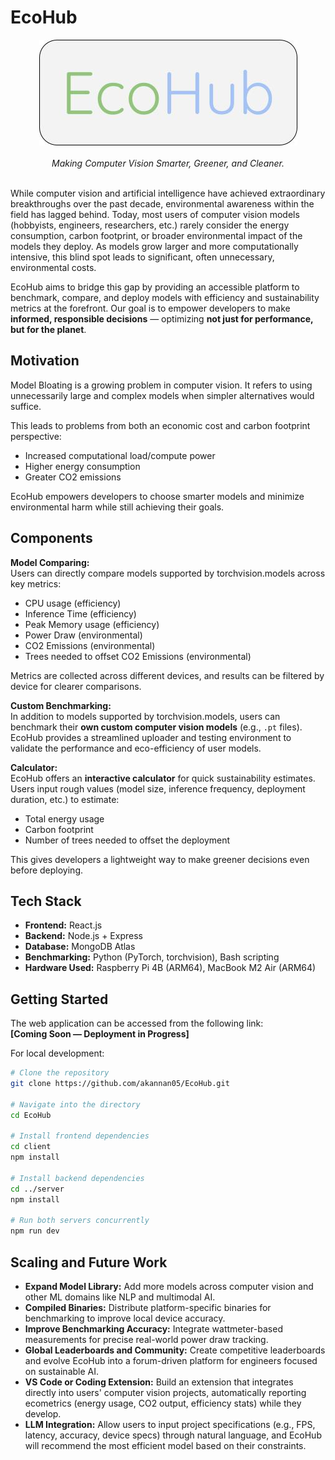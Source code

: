 # EcoHub

<div align="center">
  <img src="https://github.com/akannan05/EcoHub/blob/main/ecohub.jpg" />
  <br>
  <br>
  <em>Making Computer Vision Smarter, Greener, and Cleaner.</em>
</div>

<br>  

While computer vision and artificial intelligence have achieved extraordinary breakthroughs over the past decade, environmental awareness within the field has lagged behind. Today, most users of computer vision models (hobbyists, engineers, researchers, etc.) rarely consider the energy consumption, carbon footprint, or broader environmental impact of the models they deploy. As models grow larger and more computationally intensive, this blind spot leads to significant, often unnecessary, environmental costs.

EcoHub aims to bridge this gap by providing an accessible platform to benchmark, compare, and deploy models with efficiency and sustainability metrics at the forefront. Our goal is to empower developers to make **informed, responsible decisions** — optimizing **not just for performance, but for the planet**. 

## Motivation

Model Bloating is a growing problem in computer vision. It refers to using unnecessarily large and complex models when simpler alternatives would suffice.

This leads to problems from both an economic cost and carbon footprint perspective:
- Increased computational load/compute power
- Higher energy consumption
- Greater CO2 emissions
  
EcoHub empowers developers to choose smarter models and minimize environmental harm while still achieving their goals.

## Components

**Model Comparing:**  
Users can directly compare models supported by torchvision.models across key metrics:
- CPU usage (efficiency)
- Inference Time (efficiency)
- Peak Memory usage (efficiency)
- Power Draw (environmental)
- CO2 Emissions (environmental)
- Trees needed to offset CO2 Emissions (environmental)

Metrics are collected across different devices, and results can be filtered by device for clearer comparisons.

**Custom Benchmarking:**  
In addition to models supported by torchvision.models, users can benchmark their **own custom computer vision models** (e.g., `.pt` files). EcoHub provides a streamlined uploader and testing environment to validate the performance and eco-efficiency of user models.

**Calculator:**  
EcoHub offers an **interactive calculator** for quick sustainability estimates.  
Users input rough values (model size, inference frequency, deployment duration, etc.) to estimate:
- Total energy usage
- Carbon footprint
- Number of trees needed to offset the deployment

This gives developers a lightweight way to make greener decisions even before deploying.

## Tech Stack

- **Frontend:** React.js
- **Backend:** Node.js + Express
- **Database:** MongoDB Atlas
- **Benchmarking:** Python (PyTorch, torchvision), Bash scripting
- **Hardware Used:** Raspberry Pi 4B (ARM64), MacBook M2 Air (ARM64)

## Getting Started

The web application can be accessed from the following link:  
**[Coming Soon — Deployment in Progress]**

For local development:

```bash
# Clone the repository
git clone https://github.com/akannan05/EcoHub.git

# Navigate into the directory
cd EcoHub

# Install frontend dependencies
cd client
npm install

# Install backend dependencies
cd ../server
npm install

# Run both servers concurrently
npm run dev
```

## Scaling and Future Work

- **Expand Model Library:** Add more models across computer vision and other ML domains like NLP and multimodal AI.
- **Compiled Binaries:** Distribute platform-specific binaries for benchmarking to improve local device accuracy.
- **Improve Benchmarking Accuracy:** Integrate wattmeter-based measurements for precise real-world power draw tracking.
- **Global Leaderboards and Community:** Create competitive leaderboards and evolve EcoHub into a forum-driven platform for engineers focused on sustainable AI.
- **VS Code or Coding Extension:** Build an extension that integrates directly into users' computer vision projects, automatically reporting ecometrics (energy usage, CO2 output, efficiency stats) while they develop.
- **LLM Integration:** Allow users to input project specifications (e.g., FPS, latency, accuracy, device specs) through natural language, and EcoHub will recommend the most efficient model based on their constraints.
